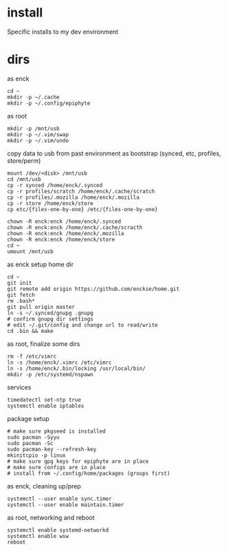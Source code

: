 install
===

Specific installs to my dev environment

# dirs

as enck
```
cd ~
mkdir -p ~/.cache
mkdir -p ~/.config/epiphyte
```

as root
```
mkdir -p /mnt/usb
mkdir -p ~/.vim/swap
mkdir -p ~/.vim/undo
```

copy data to usb from past environment as bootstrap (synced, etc, profiles, store/perm)
```
mount /dev/<disk> /mnt/usb
cd /mnt/usb
cp -r synced /home/enck/.synced
cp -r profiles/scratch /home/enck/.cache/scratch
cp -r profiles/.mozilla /home/enck/.mozilla
cp -r store /home/enck/store
cp etc/{files-one-by-one} /etc/{files-one-by-one}

chown -R enck:enck /home/enck/.synced
chown -R enck:enck /home/enck/.cache/scracth
chown -R enck:enck /home/enck/.mozilla
chown -R enck:enck /home/enck/store
cd ~
umount /mnt/usb
```

as enck setup home dir
```
cd ~
git init
git remote add origin https://github.com/enckse/home.git
git fetch
rm .bash*
git pull origin master
ln -s ~/.synced/gnupg .gnupg
# confirm gnupg dir settings
# edit ~/.git/config and change url to read/write
cd .bin && make
```

as root, finalize some dirs
```
rm -f /etc/vimrc
ln -s /home/enck/.vimrc /etc/vimrc
ln -s /home/enck/.bin/locking /usr/local/bin/
mkdir -p /etc/systemd/nspawn
```

services
```
timedatectl set-ntp true
systemctl enable iptables
```

package setup
```
# make sure pkgseed is installed
sudo pacman -Syyu
sudo pacman -Sc
sudo pacman-key --refresh-key
mkinitcpio -p linux
# make sure gpg keys for epiphyte are in place
# make sure configs are in place
# install from ~/.config/home/packages (groups first)
```

as enck, cleaning up/prep
```
systemctl --user enable sync.timer
systemctl --user enable maintain.timer
```

as root, networking and reboot
```
systemctl enable systemd-networkd
systemctl enable wsw
reboot
```
